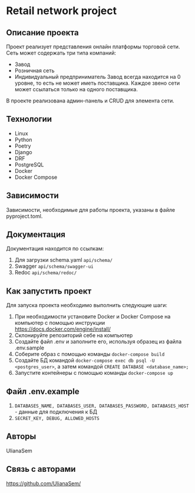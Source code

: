 # Retail network project

## Описание проекта

Проект реализует представления онлайн платформы торговой сети. Сеть может содержать три типа компаний:
* Завод
* Розничная сеть
* Индивидуальный предприниматель
Завод всегда находится на 0 уровне, то есть не может иметь поставщика. Каждое звено сети может ссылаться только на одного поставщика.

В проекте реализована админ-панель и CRUD для элемента сети.

## Технологии

- Linux
- Python
- Poetry
- Django
- DRF
- PostgreSQL
- Docker
- Docker Compose

## Зависимости

Зависимости, необходимые для работы проекта, указаны в файле pyproject.toml.

## Документация

Документация находится по ссылкам:
1. Для загрузки schema.yaml `api/schema/`
2. Swagger `api/schema/swagger-ui`
3. Redoc `api/schema/redoc/`

## Как запустить проект

Для запуска проекта необходимо выполнить следующие шаги:
1. При необходимости установите Docker и Docker Compose на компьютер с помощью инструкции https://docs.docker.com/engine/install/
2. Cклонируйте репозиторий себе на компьютер
3. Создайте файл .env и заполните его, используя образец из файла .env.sample
4. Соберите образ с помощью команды `docker-compose build`
5. Создайте БД командой `docker-compose exec db psql -U <postgres_user>`, а затем командой `CREATE DATABASE <database_name>;`
6. Запустите контейнеры с помощью команды `docker-compose up`

## Файл .env.example

1. `DATABASES_NAME, DATABASES_USER, DATABASES_PASSWORD, DATABASES_HOST` - данные для подключения к БД
2. `SECRET_KEY, DEBUG, ALLOWED_HOSTS`

## Авторы

UlianaSem

## Связь с авторами

https://github.com/UlianaSem/
